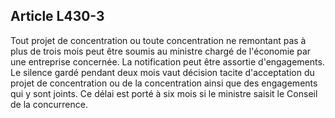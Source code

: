 Article L430-3
----
Tout projet de concentration ou toute concentration ne remontant pas à plus de
trois mois peut être soumis au ministre chargé de l'économie par une entreprise
concernée. La notification peut être assortie d'engagements. Le silence gardé
pendant deux mois vaut décision tacite d'acceptation du projet de concentration
ou de la concentration ainsi que des engagements qui y sont joints. Ce délai est
porté à six mois si le ministre saisit le Conseil de la concurrence.
